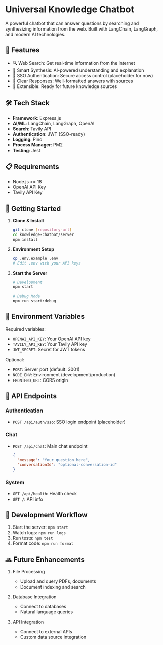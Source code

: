 # Universal Knowledge Chatbot

A powerful chatbot that can answer questions by searching and synthesizing information from the web. Built with LangChain, LangGraph, and modern AI technologies.

## 🌟 Features

- 🔍 Web Search: Get real-time information from the internet
- 🧠 Smart Synthesis: AI-powered understanding and explanation
- 🔐 SSO Authentication: Secure access control (placeholder for now)
- 📝 Clear Responses: Well-formatted answers with sources
- 🚀 Extensible: Ready for future knowledge sources

## 🛠️ Tech Stack

- **Framework**: Express.js
- **AI/ML**: LangChain, LangGraph, OpenAI
- **Search**: Tavily API
- **Authentication**: JWT (SSO-ready)
- **Logging**: Pino
- **Process Manager**: PM2
- **Testing**: Jest

## 📋 Requirements

- Node.js >= 18
- OpenAI API Key
- Tavily API Key

## 🚀 Getting Started

1. **Clone & Install**
   ```bash
   git clone [repository-url]
   cd knowledge-chatbot/server
   npm install
   ```

2. **Environment Setup**
   ```bash
   cp .env.example .env
   # Edit .env with your API keys
   ```

3. **Start the Server**
   ```bash
   # Development
   npm start

   # Debug Mode
   npm run start:debug
   ```

## 🔑 Environment Variables

Required variables:
- `OPENAI_API_KEY`: Your OpenAI API key
- `TAVILY_API_KEY`: Your Tavily API key
- `JWT_SECRET`: Secret for JWT tokens

Optional:
- `PORT`: Server port (default: 3001)
- `NODE_ENV`: Environment (development/production)
- `FRONTEND_URL`: CORS origin

## 🔌 API Endpoints

### Authentication
- `POST /api/auth/sso`: SSO login endpoint (placeholder)

### Chat
- `POST /api/chat`: Main chat endpoint
  ```json
  {
    "message": "Your question here",
    "conversationId": "optional-conversation-id"
  }
  ```

### System
- `GET /api/health`: Health check
- `GET /`: API info

## 🔄 Development Workflow

1. Start the server: `npm start`
2. Watch logs: `npm run logs`
3. Run tests: `npm test`
4. Format code: `npm run format`

## 🔜 Future Enhancements

1. File Processing
   - Upload and query PDFs, documents
   - Document indexing and search

2. Database Integration
   - Connect to databases
   - Natural language queries

3. API Integration
   - Connect to external APIs
   - Custom data source integration
